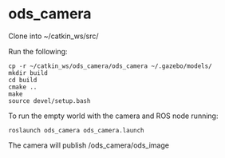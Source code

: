# ods_camera

Clone into ~/catkin_ws/src/

Run the following:
```
cp -r ~/catkin_ws/ods_camera/ods_camera ~/.gazebo/models/
mkdir build
cd build
cmake ..
make
source devel/setup.bash
```
To run the empty world with the camera and ROS node running:
```
roslaunch ods_camera ods_camera.launch
```
The camera will publish /ods_camera/ods_image
